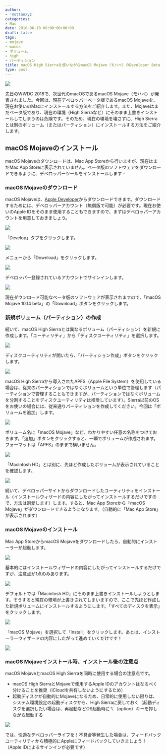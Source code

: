 ```yaml
---
author:
- '@ottanxyz'
categories:
- Mac
date: 2018-06-10 00:00:00+00:00
draft: false
tags:
- mojave
- macos
- ボリューム
- high
- パーティション
title: macOS High Sierraを使いながらmacOS Mojave（モハべ）のDeveloper Beta（開発者向けβ版）をインストールする
type: post
---
```


![](180610-5b1cb062dd67e.jpg)






先日のWWDC 2018で、次世代のmacOSであるmacOS Mojave（モハべ）が発表されました。今回は、現在デベロッパーベータ版であるmacOS Mojaveを、現在お使いのMacにインストールする方法をご紹介します。また、Mojaveはまだベータ版であり、現在の環境（High Sierraなど）にそのまま上書きインストールしてしまうのは危険です。そのため、現在の環境を壊さずに、High Sierraとは別のボリューム（またはパーティション）にインストールする方法をご紹介します。





## macOS Mojaveのインストール





macOS Mojaveのダウンロードは、Mac App Storeから行いますが、現在はまだMac App Storeに表示されていません。ベータ版のソフトウェアをダウンロードできるように、デベロッパーツールをインストールします・





### macOS Mojaveのダウンロード





macOS Mojaveは、[Apple Developer](https://developer.apple.com/)からダウンロードできます。ダウンロードするためには、デベロッパーアカウント（無償版で可能）が必要です。現在お使いのApple IDをそのまま使用することもできますので、まずはデベロッパーアカウントを用意しておきましょう。





![](180610-5b1cb16c7fefc.png)






「Develop」タブをクリックします。





![](180610-5b1cb19acd359.png)






メニューから「Download」をクリックします。





![](180610-5b1cb1d0b605f.png)






デベロッパー登録されているアカウントでサインインします。





![](180610-5b1cb1dca12e2.png)






現在ダウンロード可能なベータ版のソフトウェアが表示されますので、「macOS Mojave 10.14 beta」の「Download」ボタンをクリックします。





### 新規ボリューム（パーティション）の作成





続いて、macOS High Sierraとは異なるボリューム（パーティション）を新規に作成します。「ユーティリティ」から「ディスクユーティリティ」を選択します。





![](180610-5b1cb2812f96a.png)






ディスクユーティリティが開いたら、「パーティション作成」ボタンをクリックします。





![](180610-5b1cb288694ac.png)






macOS High Sierraから導入されたAPFS（Apple File System）を使用している場合は、従来のパーティションではなくボリュームという単位で管理します（パーティションで管理することもできますが、パーティションではなくボリュームを分割することをディスクユーティリティは推奨しています）。Sierra以前のOSをお使いの場合には、従来通りパーティションを作成してください。今回は「ボリュームを追加」します。





![](180610-5b1cb28eac37e.png)






ボリューム名に「macOS Mojave」など、わかりやすい任意の名称をつけておきます。「追加」ボタンをクリックすると、一瞬でボリュームが作成されます。フォーマットは「APFS」のままで構いません。





![](180610-5b1cb29480271.png)






「Macintosh HD」とは別に、先ほど作成したボリュームが表示されていることを確認します。





![](180610-5b1cb2fe4a4c4.png)






続いて、デベロッパーサイトからダウンロードしたユーティリティをインストール（インストールウィザードの内容にしたがってインストールするだけですので、方法は割愛します）します。すると、Mac App Storeから「macOS Mojave」がダウンロードできるようになります。（自動的に「Mac App Store」が表示されます）





### macOS Mojaveのインストール





Mac App StoreからmacOS Mojaveをダウンロードしたら、自動的にインストーラーが起動します。





![](180610-5b1cb79706dae.png)






基本的にはインストールウィザードの内容にしたがってインストールするだけですが、注意点が1点のみあります。





![](180610-5b1cb7a0d834a.png)






デフォルトでは「Macintosh HD」にそのまま上書きインストールしようとします。そうすると現在の環境が上書きされてしまいますので、ここで先ほど作成した新規ボリュームにインストールするようにします。「すべてのディスクを表示」をクリックします。





![](180610-5b1cb7a8ef2c6.png)






「macOS Mojave」を選択して「Install」をクリックします。あとは、インストーラーウィザードの内容にしたがって進めていくだけです！





![](180610-5b1cbd64c5789.png)






### macOS Mojaveインストール時、インストール後の注意点





macOS MojaveとmacOS High Sierraを同時に使用する場合の注意点です。






  * macOS High SierraとMojaveで使用するApple IDのアカウントはなるべく分けることを推奨（iCloudを共有しないようにするため）
  * 起動ディスクが自動的にMojaveになるため、日常的に使用しない限りは、システム環境設定の起動ディスクから、High Sierraに戻しておく（起動ディスクを選択したい場合は、再起動などOS起動時に⌥（option）キーを押しながら起動する




![](180610-5b1cbdd843510.png)






では、快適なデベロッパーライフを！不具合等発生した場合は、フィードバックユーティリティから積極的にAppleにフィードバックしていきましょう！（Apple IDによるサインインが必要です）